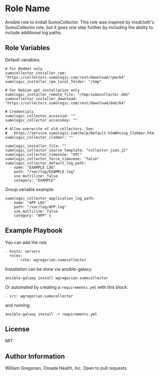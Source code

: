 Role Name
=========

Ansible role to install SumoCollector. This role was inspired by modcloth's SumoCollector role, but it goes one step further by including the ability to include additional log paths.

Role Variables
--------------

Default variables:

```
# For RedHat only
sumocollector_installer_rpm: "https://collectors.sumologic.com/rest/download/rpm/64"
sumologic_installer_rpm_local_folder: "/tmp"

# For Debian apt installation only
sumologic_installer_remote_file: "/tmp/sumocollector.deb"
sumocollector_installer_download: "https://collectors.sumologic.com/rest/download/deb/64"

# Credentials
sumologic_collector_accessid: ""
sumologic_collector_accesskey: ""

# Allow overwrite of old collectors. See:
#   https://service.sumologic.com/help/Default.htm#Using_Clobber.htm
sumologic_collector_clobber: ""

sumologic_installer_file: ""
sumologic_collector_source_template: "collector.json.j2"
sumologic_collector_timezone: "UTC"
sumologic_collector_force_timezone: "false"
sumologic_collector_default_log_path:
  - name: "EXAMPLE LOG"
    path: "/var/log/EXAMPLE.log"
    use_multiline: false
    category: "EXAMPLE"
```

Group variable example:

```
sumologic_collector_application_log_path:
  - name: "APP LOG"
    path: "/var/log/APP.log"
    use_multiline: false
    category: "APP" }
```

Example Playbook
----------------

You can add the role

    - hosts: servers
      roles:
         - role: wgregorian.sumocollector

Installation can be done via ansible-galaxy:

    ansible-galaxy install wgregorian.sumocollector

Or automated by creating a `requirements.yml` with this block:

    - src: wgregorian.sumocollector

and running:

    ansible-galaxy install -r requirements.yml


License
-------

MIT

Author Information
------------------

William Gregorian, Omada Health, Inc. Open to pull requests.
